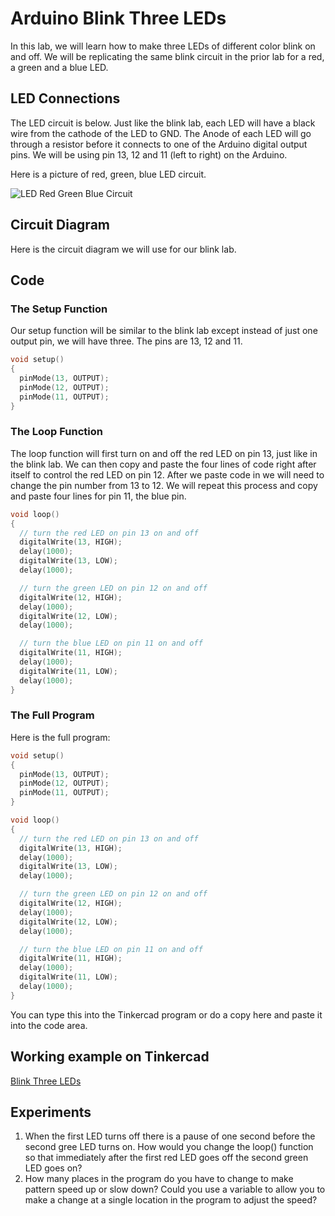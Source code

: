 # Arduino Blink Three LEDs

In this lab, we will learn how to make three LEDs of different color blink on and off.  We will be replicating the same blink circuit in the prior lab for a red, a green and a blue LED.

## LED Connections
The LED circuit is below.  Just like the blink lab, each LED will have a black wire from the cathode of the LED to GND.  The Anode of each LED will go through a resistor before it connects to one of the Arduino digital output pins.  We will be using pin 13, 12 and 11 (left to right) on the Arduino.

Here is a picture of red, green, blue LED circuit.

![LED Red Green Blue Circuit](./img/02-red-green-blue-leds.png)

## Circuit Diagram
Here is the circuit diagram we will use for our blink lab.

## Code

### The Setup Function
Our setup function will be similar to the blink lab except instead of just one output pin, we will have three.  The pins are 13, 12 and 11.
```C
void setup()
{
  pinMode(13, OUTPUT);
  pinMode(12, OUTPUT);
  pinMode(11, OUTPUT);
}
```

### The Loop Function
The loop function will first turn on and off the red LED on pin 13, just like in the blink lab.  We can then copy and paste the four lines of code right after itself to control the red LED on pin 12.  After we paste code in we will need to change the pin number from 13 to 12.  We will repeat this process and copy and paste four lines for pin 11, the blue pin.

```C
void loop()
{
  // turn the red LED on pin 13 on and off
  digitalWrite(13, HIGH);
  delay(1000);
  digitalWrite(13, LOW);
  delay(1000);

  // turn the green LED on pin 12 on and off
  digitalWrite(12, HIGH);
  delay(1000);
  digitalWrite(12, LOW);
  delay(1000);

  // turn the blue LED on pin 11 on and off
  digitalWrite(11, HIGH);
  delay(1000);
  digitalWrite(11, LOW);
  delay(1000);
}
```

### The Full Program

Here is the full program:

```C
void setup()
{
  pinMode(13, OUTPUT);
  pinMode(12, OUTPUT);
  pinMode(11, OUTPUT);
}

void loop()
{
  // turn the red LED on pin 13 on and off
  digitalWrite(13, HIGH);
  delay(1000);
  digitalWrite(13, LOW);
  delay(1000);

  // turn the green LED on pin 12 on and off
  digitalWrite(12, HIGH);
  delay(1000);
  digitalWrite(12, LOW);
  delay(1000);

  // turn the blue LED on pin 11 on and off
  digitalWrite(11, HIGH);
  delay(1000);
  digitalWrite(11, LOW);
  delay(1000);
}
```
You can type this into the Tinkercad program or do a copy here and paste it into the code area.

## Working example on Tinkercad

[Blink Three LEDs](https://www.tinkercad.com/things/2akE4amGGae)

## Experiments

1. When the first LED turns off there is a pause of one second before the second gree LED turns on.  How would you change the loop() function so that immediately after the first red LED goes off the second green LED goes on?
2. How many places in the program do you have to change to make pattern speed up or slow down?  Could you use a variable to allow you to make a change at a single location in the program to adjust the speed?